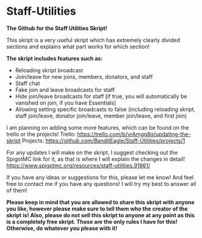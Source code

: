 # Staff-Utilities
**The Github for the Staff Utilities Skript!**

This skript is a very useful skript which has extremely clearly divided sections and explains what part works for which section!

**The skript includes features such as:**
- Reloading skript broadcast
- Join/leave for new joins, members, donators, and staff
- Staff chat
- Fake join and leave broadcasts for staff
- Hide join/leave broadcasts for staff [if true, you will automatically be vanished on join, if you have Essentials]
- Allowing setting specific broadcasts to false (including reloading skript, staff join/leave, donator join/leave, member join/leave, and first join)

I am planning on adding some more features, which can be found on the trello or the projects!
Trello: https://trello.com/b/vrAmgg8q/updating-the-skript
Projects: https://github.com/BanditEagle/Staff-Utilities/projects/1

For any updates I will make on the skript, I suggest checking out the SpigotMC link for it, as that is where I will explain the changes in detail!
https://www.spigotmc.org/resources/staff-utilities.91861/

If you have any ideas or suggestions for this, please let me know! And feel free to contact me if you have any questions! I will try my best to answer all of them!

**Please keep in mind that you are allowed to share this skript with anyone you like, however please make sure to tell them who the creator of the skript is! Also, please do not sell this skript to anyone at any point as this is a completely free skript. Those are the only rules I have for this! Otherwise, do whatever you please with it!**
